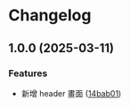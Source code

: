 # Changelog

## 1.0.0 (2025-03-11)


### Features

* 新增 header 畫面 ([14bab01](https://github.com/Lucaka/f2e-5th-map/commit/14bab01ea6d83a523a62f1dc0208206caad7fa13))
